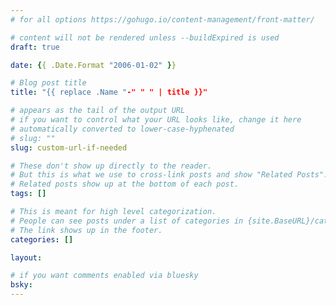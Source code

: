 ```yaml
---
# for all options https://gohugo.io/content-management/front-matter/

# content will not be rendered unless --buildExpired is used
draft: true

date: {{ .Date.Format "2006-01-02" }}

# Blog post title
title: "{{ replace .Name "-" " " | title }}"

# appears as the tail of the output URL
# if you want to control what your URL looks like, change it here
# automatically converted to lower-case-hyphenated
# slug: ""
slug: custom-url-if-needed

# These don't show up directly to the reader.
# But this is what we use to cross-link posts and show "Related Posts".
# Related posts show up at the bottom of each post.
tags: []

# This is meant for high level categorization.
# People can see posts under a list of categories in {site.BaseURL}/categories/ page.
# The link shows up in the footer.
categories: []

layout:

# if you want comments enabled via bluesky
bsky:
---
```


<!---
See https://kau.sh/blog/henry-jekyll-theme/ for details on how to use Henry
--->
